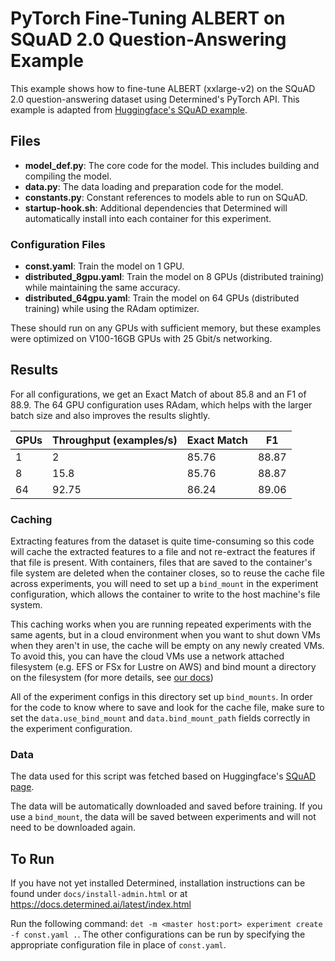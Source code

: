# PyTorch Fine-Tuning ALBERT on SQuAD 2.0 Question-Answering Example

This example shows how to fine-tune ALBERT (xxlarge-v2) on the SQuAD 2.0 question-answering dataset using
Determined's PyTorch API. This example is adapted from [Huggingface's SQuAD
example](https://github.com/huggingface/transformers/tree/master/examples/legacy/question-answering).

## Files

- **model_def.py**: The core code for the model. This includes building and compiling the model.
- **data.py**: The data loading and preparation code for the model.
- **constants.py**: Constant references to models able to run on SQuAD.
- **startup-hook.sh**: Additional dependencies that Determined will automatically install into each container for this experiment.

### Configuration Files

- **const.yaml**: Train the model on 1 GPU.
- **distributed_8gpu.yaml**: Train the model on 8 GPUs (distributed training) while maintaining the same accuracy.
- **distributed_64gpu.yaml**: Train the model on 64 GPUs (distributed training) while using the RAdam optimizer.

These should run on any GPUs with sufficient memory, but these examples were optimized on V100-16GB GPUs with 25 Gbit/s networking.

## Results

For all configurations, we get an Exact Match of about 85.8 and an F1 of 88.9. The 64 GPU configuration uses RAdam, which helps with the larger batch size and also improves the results slightly.

| GPUs | Throughput (examples/s) | Exact Match | F1    |
| ---- | ----------------------- | ----------- | ----- |
| 1    | 2                       | 85.76       | 88.87 |
| 8    | 15.8                    | 85.76       | 88.87 |
| 64   | 92.75                   | 86.24       | 89.06 |

### Caching

Extracting features from the dataset is quite time-consuming so this code will cache the extracted features to a
file and not re-extract the features if that file is present. With containers, files that are saved to the
container's file system are deleted when the container closes, so to reuse the cache file across experiments,
you will need to set up a `bind_mount` in the experiment configuration, which allows the container to write to
the host machine's file system.

This caching works when you are running repeated experiments with the same agents, but in a cloud environment
when you want to shut down VMs when they aren't in use, the cache will be empty on any newly created VMs. To
avoid this, you can have the cloud VMs use a network attached filesystem (e.g. EFS or FSx for Lustre on AWS)
and bind mount a directory on the filesystem (for more details, see
[our docs](https://docs.determined.ai/latest/tutorials/data-access.html#distributed-file-system))

All of the experiment configs in this directory set up `bind_mounts`. In order for the code to know where
to save and look for the cache file, make sure to set the `data.use_bind_mount` and `data.bind_mount_path`
fields correctly in the experiment configuration.

### Data

The data used for this script was fetched based on Huggingface's [SQuAD page](https://github.com/huggingface/transformers/tree/master/examples/question-answering).

The data will be automatically downloaded and saved before training. If you use a `bind_mount`, the
data will be saved between experiments and will not need to be downloaded again.

## To Run

If you have not yet installed Determined, installation instructions can be found
under `docs/install-admin.html` or at https://docs.determined.ai/latest/index.html

Run the following command: `det -m <master host:port> experiment create -f
const.yaml .`. The other configurations can be run by specifying the appropriate
configuration file in place of `const.yaml`.
